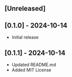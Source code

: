 ## [Unreleased]

## [0.1.0] - 2024-10-14

- Initial release

## [0.1.1] - 2024-10-14

- Updated README.md
- Added MIT License
